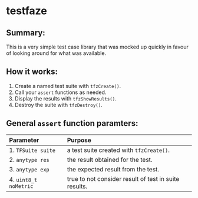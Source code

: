 # testfaze

## Summary:
This is a very simple test case library that was mocked up quickly in favour of looking around for what was available.

## How it works:
1. Create a named test suite with `tfzCreate()`.
2. Call your `assert` functions as needed.
3. Display the results with `tfzShowResults()`.
4. Destroy the suite with `tfzDestroy()`.

## General `assert` function paramters:
| Parameter             | Purpose                                                |
| :-------------        |:-------------                                          |
| 1. `TFSuite suite`    | a test suite created with `tfzCreate()`.               |
| 2. `anytype res`      | the result obtained for the test.                      |
| 3. `anytype exp`      | the expected result from the test.                     |
| 4. `uint8_t noMetric` | true to not consider result of test in suite results.  |

